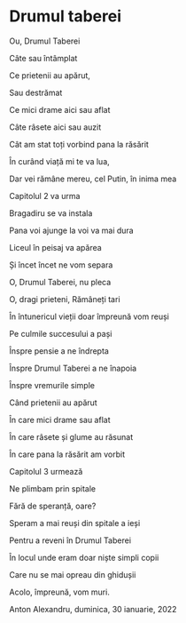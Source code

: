 # Drumul taberei



Ou, Drumul Taberei

Câte sau întâmplat

Ce prietenii au apărut, 

Sau destrămat

Ce mici drame aici sau aflat

Câte râsete aici sau auzit

Cât am stat toți vorbind pana la răsărit

În curând viață mi te va lua,

Dar vei rămâne mereu, cel Putin, în inima mea

Capitolul 2 va urma

Bragadiru se va instala

Pana voi ajunge la voi va mai dura

Liceul în peisaj va apărea 

Și încet încet ne vom separa

O, Drumul Taberei, nu pleca

O, dragi prieteni, Rămâneți tari

În întunericul vieții doar împreună vom reuși

Pe culmile succesului a pași 

Înspre pensie a ne îndrepta 

Înspre Drumul Taberei a ne înapoia 

Înspre vremurile simple

Când prietenii au apărut 

În care mici drame sau aflat

În care râsete și glume au răsunat

În care pana la răsărit am vorbit

Capitolul 3 urmează

Ne plimbam prin spitale

Fără de speranță, oare?

Speram a mai reuși din spitale a ieși 

Pentru a reveni în Drumul Taberei

În locul unde eram doar niște simpli copii

Care nu se mai opreau din ghidușii

Acolo, împreună, vom muri.	

Anton Alexandru, duminica, 30 ianuarie, 2022 
